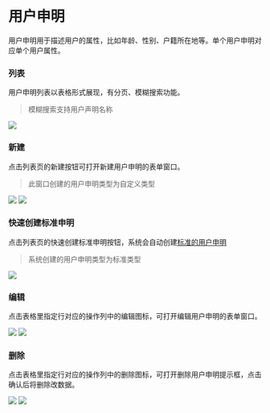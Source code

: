 # 用户申明

用户申明用于描述用户的属性，比如年龄、性别、户籍所在地等。单个用户申明对应单个用户属性。

### 列表

用户申明列表以表格形式展现，有分页、模糊搜索功能。

> 模糊搜索支持用户声明名称

![](\stack\auth\userClaim-search.png)

### 新建

点击列表页的新建按钮可打开新建用户申明的表单窗口。

> 此窗口创建的用户申明类型为自定义类型

![](\stack\auth\userClaim-add-button.png)
![](\stack\auth\userClaim-add.png)

### 快速创建标准申明

点击列表页的快速创建标准申明按钮，系统会自动创建[标准的用户申明](https://openid.net/specs/openid-connect-core-1_0.html#StandardClaims)

> 系统创建的用户申明类型为标准类型

![](\stack\auth\userClaim-add-standard-button.png)

### 编辑

点击表格里指定行对应的操作列中的编辑图标，可打开编辑用户申明的表单窗口。

![](\stack\auth\userClaim-edit-icon.png)
![](\stack\auth\userClaim-edit.png)

### 删除

点击表格里指定行对应的操作列中的删除图标，可打开删除用户申明提示框，点击确认后将删除改数据。

![](\stack\auth\userClaim-remove-icon.png)
![](\stack\auth\userClaim-remove.png)